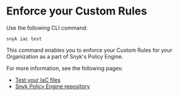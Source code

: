# Enforce your Custom Rules

Use the following CLI command:

```
snyk iac test
```

This command enables you to enforce your Custom Rules for your Organization as a part of Snyk's Policy Engine.

For more information, see the following pages:

* [Test your IaC files](../../../../snyk-cli/scan-and-maintain-projects-using-the-cli/snyk-cli-for-iac/test-your-iac-files/)
* [Snyk Policy Engine repository](https://github.com/snyk/policy-engine)
